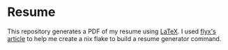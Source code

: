 # Resume

This repository generates a PDF of my resume using
[LaTeX](https://www.latex-project.org/). I used
[flyx's article](https://flyx.org/nix-flakes-latex/) to help me create a nix
flake to build a resume generator command.
